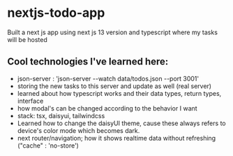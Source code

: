 # nextjs-todo-app
Built a next js app using next js 13 version and typescript where my tasks will be hosted
## Cool technologies I've learned here: 
* json-server : 'json-server --watch data/todos.json --port 3001'
* storing the new tasks to this server and update as well (real server)
* learned about how typescript works and their data types, return types, interface
* how modal's can be changed according to the behavior I want
* stack: tsx, daisyui, tailwindcss
* Learned how to change the daisyUI theme, cause these always refers to device's color mode which becomes dark. 
* next router/navigation; how it shows realtime data without refreshing ("cache" : 'no-store')